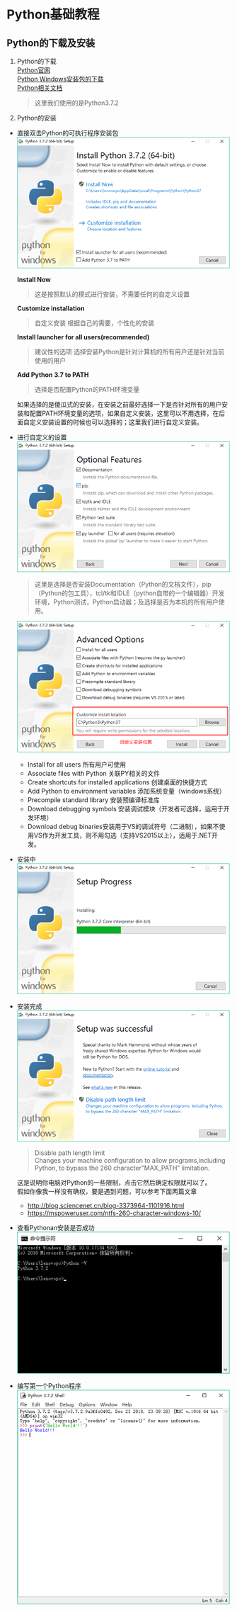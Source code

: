 # Python基础教程  


## Python的下载及安装    
1. Python的下载    
[Python官网](https://www.python.org/)    
[Python Windows安装包的下载](https://www.python.org/downloads/windows/)   
[Python相关文档](https://www.python.org/doc/versions/)    
    > 这里我们使用的是Python3.7.2  

2. Python的安装  
- 直接双击Python的可执行程序安装包   
![](Python的下载及安装_img\Python的下载及安装_001.png)  

    **Install Now**  
    > 这是按照默认的模式进行安装，不需要任何的自定义设置  

    **Customize installation**  
    > 自定义安装  根据自己的需要，个性化的安装  

    **Install launcher for all users(recommended)**  
    > 建议性的选项  选择安装Python是针对计算机的所有用户还是针对当前使用的用户  

    **Add Python 3.7 to PATH**  
    > 选择是否配置Python的PATH环境变量  

    如果选择的是傻瓜式的安装，在安装之前最好选择一下是否针对所有的用户安装和配置PATH环境变量的选项，如果自定义安装，这里可以不用选择，在后面自定义安装设置的时候也可以选择的；这里我们进行自定义安装。  

- 进行自定义的设置  
![](Python的下载及安装_img\Python的下载及安装_002.png)  

    > 这里是选择是否安装Documentation（Python的文档文件），pip（Python的包工具），tcl/tk和IDLE（python自带的一个编辑器）开发环境，Python测试，Python启动器；及选择是否为本机的所有用户使用。  

    ![](Python的下载及安装_img\Python的下载及安装_003.png)  
    - Install for all users 所有用户可使用  
    - Associate files with Python 关联PY相关的文件  
    - Create shortcuts for installed applications 创建桌面的快捷方式  
    - Add Python to environment variables 添加系统变量（windows系统）  
    - Precompile standard library 安装预编译标准库  
    - Download debugging symbols 安装调试模块（开发者可选择，运用于开发环境）  
    - Download debug binaries安装用于VS的调试符号（二进制），如果不使用VS作为开发工具，则不用勾选（支持VS2015以上），适用于.NET开发。

- 安装中  
![](Python的下载及安装_img\Python的下载及安装_004.png)  
- 安装完成  
![](Python的下载及安装_img\Python的下载及安装_005.png)  
    >Disable path length limit  
Changes your machine configuration to allow programs,including Python, 
to bypass the 260 character”MAX_PATH” limitation.  

    这是说明你电脑对Python的一些限制，点击它然后确定权限就可以了。  
    假如你像我一样没有确权，要是遇到问题，可以参考下面两篇文章  
    - http://blog.sciencenet.cn/blog-3373964-1101916.html  
    - https://mspoweruser.com/ntfs-260-character-windows-10/  
- 查看Pythonan安装是否成功  
![](Python的下载及安装_img\Python的下载及安装_006.png)   
- 编写第一个Python程序   
![](Python的下载及安装_img\Python的下载及安装_007.png) 









 



